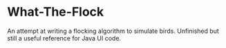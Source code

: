 # What-The-Flock

An attempt at writing a flocking algorithm to simulate birds. Unfinished but still a useful reference for Java UI code.
